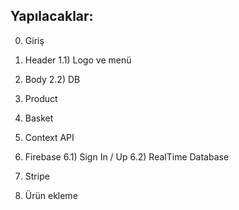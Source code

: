 **Yapılacaklar:**
------------------
0) Giriş

1) Header
1.1) Logo ve menü

2) Body
2.2) DB

3) Product

4) Basket

5) Context API

6) Firebase
6.1) Sign In / Up
6.2) RealTime Database

7) Stripe

8) Ürün ekleme
